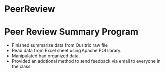 # PeerReview
# Peer Review Summary Program
* Finished summarize data from Qualtric raw file
* Read data from Excel sheet using Apache POI library.
* Manipulated bad organized data.
* Provided an addtional method to send feedback via email to everyone in the class
